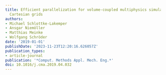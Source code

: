 ```yaml
---
title: Efficient parallelization for volume-coupled multiphysics simulations on hierarchical
  Cartesian grids
authors:
- Michael Schlottke-Lakemper
- Ansgar Niemöller
- Matthias Meinke
- Wolfgang Schröder
date: '2019-01-01'
publishDate: '2023-11-23T12:20:16.626057Z'
publication_types:
- article-journal
publication: '*Comput. Methods Appl. Mech. Eng.*'
doi: 10.1016/j.cma.2019.04.032
---
```

